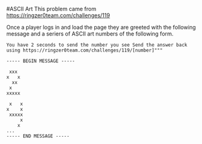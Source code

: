 #ASCII Art
This problem came from https://ringzer0team.com/challenges/119

Once a player logs in and load the page they are greeted with the following message and a seriers of ASCII art numbers of the following form.

```
You have 2 seconds to send the number you see Send the answer back using https://ringzer0team.com/challenges/119/[number]"""

----- BEGIN MESSAGE -----

 xxx 
x   x 
  xx 
 x   
xxxxx

 x   x
x    x
 xxxxx
     x
    x
...
----- END MESSAGE -----
```
